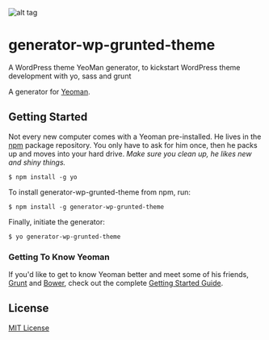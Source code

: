 ![alt tag](https://raw.github.com/danielauener/generator-wp-grunted-theme/master/header.png)

generator-wp-grunted-theme
==========================

A WordPress theme YeoMan generator, to kickstart WordPress theme development with yo, sass and grunt

A generator for [Yeoman](http://yeoman.io).

## Getting Started

Not every new computer comes with a Yeoman pre-installed. He lives in the [npm](https://npmjs.org) package repository. You only have to ask for him once, then he packs up and moves into your hard drive. *Make sure you clean up, he likes new and shiny things.*

```
$ npm install -g yo
```

To install generator-wp-grunted-theme from npm, run:

```
$ npm install -g generator-wp-grunted-theme
```

Finally, initiate the generator:

```
$ yo generator-wp-grunted-theme
```

### Getting To Know Yeoman

If you'd like to get to know Yeoman better and meet some of his friends, [Grunt](http://gruntjs.com) and [Bower](http://bower.io), check out the complete [Getting Started Guide](https://github.com/yeoman/yeoman/wiki/Getting-Started).


## License

[MIT License](http://en.wikipedia.org/wiki/MIT_License)
